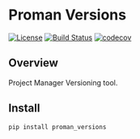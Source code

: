 # Proman Versions

[![License](https://img.shields.io/badge/License-Apache%202.0-blue.svg)](https://spdx.org/licenses/Apache-2.0)
[![Build Status](https://travis-ci.org/kuwv/proman-versions.svg?branch=master)](https://travis-ci.org/kuwv/proman-versions)
[![codecov](https://codecov.io/gh/kuwv/proman-versions/branch/master/graph/badge.svg)](https://codecov.io/gh/kuwv/proman-versions)

## Overview

Project Manager Versioning tool.

## Install

`pip install proman_versions`
